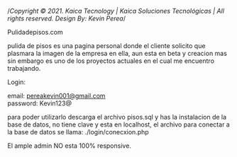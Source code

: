 /*Copyright © 2021. Kaica Tecnology | Kaica Soluciones Tecnológicas | All rights reserved. Design By: Kevin Perea*/

<!-- Kaica Tecnology is my personal project where I create and develop projects in different programming languages, the main one is php -->


Pulidadepisos.com

pulida de pisos es una pagina personal donde el cliente solicito que plasmara la imagen de la empresa en ella, aun esta en beta y creacion mas sin embargo es uno de los proyectos actuales en el cual me encuentro trabajando.

Login:

email: pereakevin001@gmail.com	
password: Kevin123@ 


para poder utilizarlo descarga el archivo pisos.sql y has la instalacion de la base de datos, no tiene clave y esta en localhost, el archivo para conectar a la base de datos se llama: ./login/conecxion.php

El ample admin NO esta 100% responsive.
